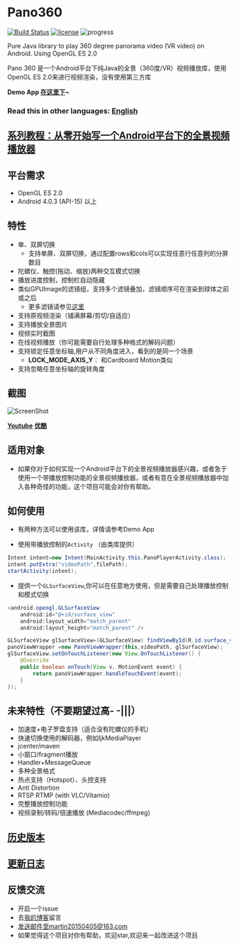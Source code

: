 # Pano360
[![Build Status](https://travis-ci.org/Martin20150405/Pano360.svg?branch=master)](https://travis-ci.org/Martin20150405/Pano360) [![license](https://img.shields.io/github/license/mashape/apistatus.svg)](LECENSE) ![progress](http://progressed.io/bar/61?title=Progress)

Pure Java library to play 360 degree panorama video (VR video) on Android. Using OpenGL ES 2.0 
  
Pano 360 是一个Android平台下纯Java的全景（360度/VR）视频播放库，使用OpenGL ES 2.0来进行视频渲染，没有使用第三方库

**Demo App [在这里下](https://raw.githubusercontent.com/Martin20150405/Pano360/master/app/app-release.apk)~**

### Read this in other languages: [English](README.en.md)

## [系列教程：从零开始写一个Android平台下的全景视频播放器](http://blog.csdn.net/Martin20150405/article/details/53149578)


## 平台需求
* OpenGL ES 2.0 
* Android 4.0.3 (API-15) 以上

## 特性
* 单、双屏切换
    * 支持单屏、双屏切换，通过配置rows和cols可以实现任意行任意列的分屏数目
* 陀螺仪、触控(拖动、缩放)两种交互模式切换
* 播放进度控制，控制栏自动隐藏
* 类似GPUImage的滤镜组，支持多个滤镜叠加，滤镜顺序可在渲染到球体之前或之后
    * 更多滤镜请参见[这里](http://blog.csdn.net/column/details/14377.html)
* 支持原视频渲染（铺满屏幕/剪切/自适应）
* 支持播放全景图片
* 视频实时截图
* 在线视频播放（你可能需要自行处理多种格式的解码问题）
* 支持锁定任意坐标轴,用户从不同角度进入，看到的是同一个场景
    * **LOCK_MODE_AXIS_Y**： 和Cardboard Motion类似
* 支持忽略任意坐标轴的旋转角度
	
## 截图
![ScreenShot](https://github.com/Martin20150405/Pano360/blob/master/screenshots/player_screen.png)

[**Youtube**](https://youtu.be/kTJfI_dRLUk)
[**优酷**](http://v.youku.com/v_show/id_XMjY4ODI4OTM3Mg==?spm=a2h3j.8428770.3416059.1)

## 适用对象
*  如果你对于如何实现一个Android平台下的全景视频播放器感兴趣，或者急于使用一个带播放控制功能的全景视频播放器，或者有意在全景视频播放器中加入各种奇怪的功能，这个项目可能会对你有帮助。

## 如何使用
* 有两种方法可以使用该库，详情请参考Demo App  

* 使用带播放控制的`Activity`  （由类库提供）
```java
Intent intent=new Intent(MainActivity.this,PanoPlayerActivity.class);
intent.putExtra("videoPath",filePath);
startActivity(intent);
```

* 提供一个`GLSurfaceView`,你可以在任意地方使用，但是需要自己处理播放控制和模式切换
```java
<android.opengl.GLSurfaceView
    android:id="@+id/surface_view"
    android:layout_width="match_parent"
    android:layout_height="match_parent" />
```
```java
GLSurfaceView glSurfaceView=(GLSurfaceView) findViewById(R.id.surface_view);
panoViewWrapper =new PanoViewWrapper(this,videoPath, glSurfaceView);
glSurfaceView.setOnTouchListener(new View.OnTouchListener() {
	@Override
	public boolean onTouch(View v, MotionEvent event) {
		return panoViewWrapper.handleTouchEvent(event);
	}
});
```

## 未来特性（不要期望过高- -|||）
* 加速度+电子罗盘支持（适合没有陀螺仪的手机）
* 快速切换使用的解码器，例如IjkMediaPlayer
* jcenter/maven
* 小窗口/fragment播放
* Handler+MessageQueue
* 多种全景格式
* 热点支持（Hotspot）、头控支持
* Anti Distortion
* RTSP RTMP (with VLC/Vitamio)
* 完整播放控制功能
* 视频录制/转码/倍速播放 (Mediacodec/ffmpeg)

## [历史版本](https://github.com/Martin20150405/Pano360/releases)

## [更新日志](https://github.com/Martin20150405/Pano360/wiki/ChangeLog)



## 反馈交流

* 开启一个issue
* 去[我的博客](http://blog.csdn.net/martin20150405)留言
* 发送邮件至martin20150405@163.com
* 如果觉得这个项目对你有帮助，欢迎star,欢迎来一起改进这个项目

